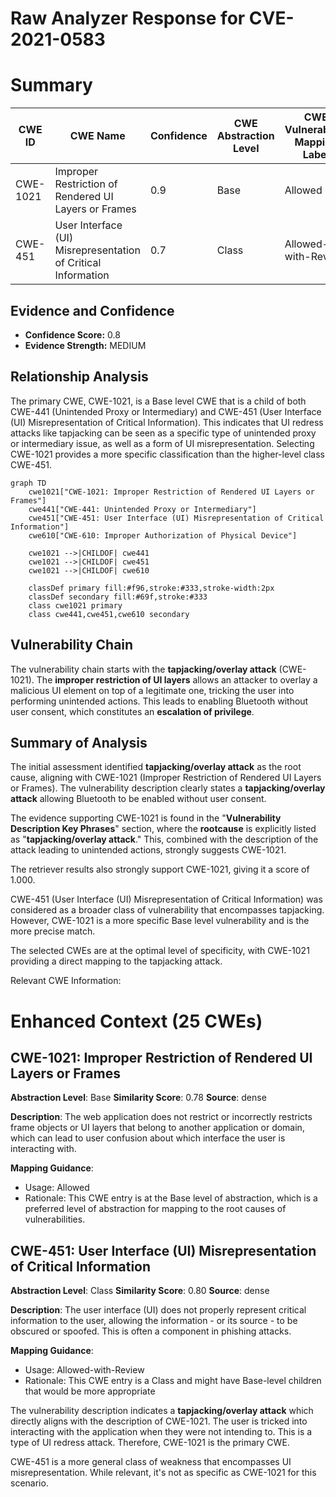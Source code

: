 # Raw Analyzer Response for CVE-2021-0583

# Summary
| CWE ID | CWE Name | Confidence | CWE Abstraction Level | CWE Vulnerability Mapping Label | CWE-Vulnerability Mapping Notes |
|---|---|---|---|---|---|
| CWE-1021 | Improper Restriction of Rendered UI Layers or Frames | 0.9 | Base | Allowed | Primary CWE |
| CWE-451 | User Interface (UI) Misrepresentation of Critical Information | 0.7 | Class | Allowed-with-Review | Secondary CWE |

## Evidence and Confidence

*   **Confidence Score:** 0.8
*   **Evidence Strength:** MEDIUM

## Relationship Analysis
The primary CWE, CWE-1021, is a Base level CWE that is a child of both CWE-441 (Unintended Proxy or Intermediary) and CWE-451 (User Interface (UI) Misrepresentation of Critical Information). This indicates that UI redress attacks like tapjacking can be seen as a specific type of unintended proxy or intermediary issue, as well as a form of UI misrepresentation. Selecting CWE-1021 provides a more specific classification than the higher-level class CWE-451.

```mermaid
graph TD
    cwe1021["CWE-1021: Improper Restriction of Rendered UI Layers or Frames"]
    cwe441["CWE-441: Unintended Proxy or Intermediary"]
    cwe451["CWE-451: User Interface (UI) Misrepresentation of Critical Information"]
    cwe610["CWE-610: Improper Authorization of Physical Device"]

    cwe1021 -->|CHILDOF| cwe441
    cwe1021 -->|CHILDOF| cwe451
    cwe1021 -->|CHILDOF| cwe610

    classDef primary fill:#f96,stroke:#333,stroke-width:2px
    classDef secondary fill:#69f,stroke:#333
    class cwe1021 primary
    class cwe441,cwe451,cwe610 secondary
```

## Vulnerability Chain
The vulnerability chain starts with the **tapjacking/overlay attack** (CWE-1021). The **improper restriction of UI layers** allows an attacker to overlay a malicious UI element on top of a legitimate one, tricking the user into performing unintended actions. This leads to enabling Bluetooth without user consent, which constitutes an **escalation of privilege**.

## Summary of Analysis
The initial assessment identified **tapjacking/overlay attack** as the root cause, aligning with CWE-1021 (Improper Restriction of Rendered UI Layers or Frames). The vulnerability description clearly states a **tapjacking/overlay attack** allowing Bluetooth to be enabled without user consent.

The evidence supporting CWE-1021 is found in the "**Vulnerability Description Key Phrases**" section, where the **rootcause** is explicitly listed as "**tapjacking/overlay attack**." This, combined with the description of the attack leading to unintended actions, strongly suggests CWE-1021.

The retriever results also strongly support CWE-1021, giving it a score of 1.000.

CWE-451 (User Interface (UI) Misrepresentation of Critical Information) was considered as a broader class of vulnerability that encompasses tapjacking. However, CWE-1021 is a more specific Base level vulnerability and is the more precise match.

The selected CWEs are at the optimal level of specificity, with CWE-1021 providing a direct mapping to the tapjacking attack.

Relevant CWE Information:

# Enhanced Context (25 CWEs)

## CWE-1021: Improper Restriction of Rendered UI Layers or Frames
**Abstraction Level**: Base
**Similarity Score**: 0.78
**Source**: dense

**Description**:
The web application does not restrict or incorrectly restricts frame objects or UI layers that belong to another application or domain, which can lead to user confusion about which interface the user is interacting with.

**Mapping Guidance**:
- Usage: Allowed
- Rationale: This CWE entry is at the Base level of abstraction, which is a preferred level of abstraction for mapping to the root causes of vulnerabilities.

## CWE-451: User Interface (UI) Misrepresentation of Critical Information
**Abstraction Level**: Class
**Similarity Score**: 0.80
**Source**: dense

**Description**:
The user interface (UI) does not properly represent critical information to the user, allowing the information - or its source - to be obscured or spoofed. This is often a component in phishing attacks.

**Mapping Guidance**:
- Usage: Allowed-with-Review
- Rationale: This CWE entry is a Class and might have Base-level children that would be more appropriate

The vulnerability description indicates a **tapjacking/overlay attack** which directly aligns with the description of CWE-1021. The user is tricked into interacting with the application when they were not intending to. This is a type of UI redress attack. Therefore, CWE-1021 is the primary CWE.

CWE-451 is a more general class of weakness that encompasses UI misrepresentation. While relevant, it's not as specific as CWE-1021 for this scenario.